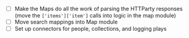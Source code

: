 - [ ] Make the Maps do all the work of parsing the HTTParty responses (move the `['items']['item']` calls into logic in the map module)
- [ ] Move search mappings into Map module
- [ ] Set up connectors for people, collections, and logging plays